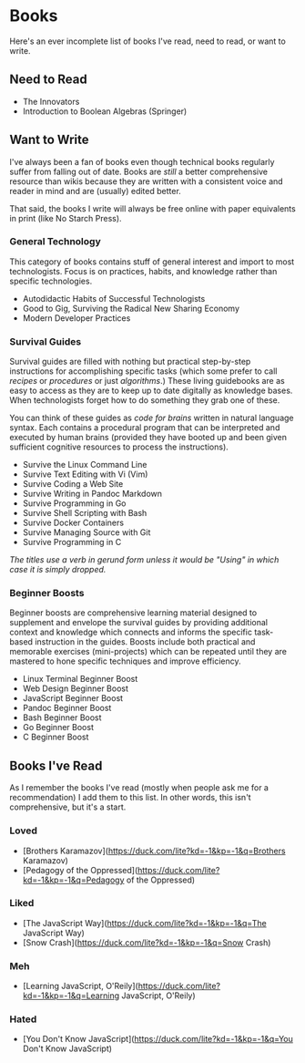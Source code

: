 # Books

Here's an ever incomplete list of books I've read, need to read, or
want to write.

## Need to Read

* The Innovators
* Introduction to Boolean Algebras (Springer)

## Want to Write

I've always been a fan of books even though technical books regularly
suffer from falling out of date. Books are *still*  a better
comprehensive resource than wikis because they are written with a
consistent voice and reader in mind and are (usually) edited better.

That said, the books I write will always be free online with paper
equivalents in print (like No Starch Press).

### General Technology

This category of books contains stuff of general interest and import to
most technologists. Focus is on practices, habits, and knowledge rather
than specific technologies.

* Autodidactic Habits of Successful Technologists
* Good to Gig, Surviving the Radical New Sharing Economy
* Modern Developer Practices

### Survival Guides

Survival guides are filled with nothing but practical step-by-step
instructions for accomplishing specific tasks (which some prefer to call
*recipes* or *procedures* or just *algorithms*.) These living guidebooks
are as easy to access as they are to keep up to date digitally as
knowledge bases. When technologists forget how to do something they grab
one of these. 

You can think of these guides as *code for brains* written in natural
language syntax. Each contains a procedural program that can be
interpreted and executed by human brains (provided they have booted up
and been given sufficient cognitive resources to process the
instructions).

* Survive the Linux Command Line
* Survive Text Editing with Vi (Vim)
* Survive Coding a Web Site
* Survive Writing in Pandoc Markdown
* Survive Programming in Go
* Survive Shell Scripting with Bash
* Survive Docker Containers
* Survive Managing Source with Git
* Survive Programming in C

*The titles use a verb in gerund form unless it would be "Using" in
which case it is simply dropped.*

### Beginner Boosts

Beginner boosts are comprehensive learning material designed to
supplement and envelope the survival guides by providing additional
context and knowledge which connects and informs the specific task-based
instruction in the guides. Boosts include both practical and memorable
exercises (mini-projects) which can be repeated until they are mastered
to hone specific techniques and improve efficiency.

  * Linux Terminal Beginner Boost
  * Web Design Beginner Boost
  * JavaScript Beginner Boost
  * Pandoc Beginner Boost
  * Bash Beginner Boost
  * Go Beginner Boost
  * C Beginner Boost

## Books I've Read

As I remember the books I've read (mostly when people ask me for a
recommendation) I add them to this list. In other words, this isn't
comprehensive, but it's a start.

### Loved

* [Brothers Karamazov](https://duck.com/lite?kd=-1&kp=-1&q=Brothers Karamazov)
* [Pedagogy of the Oppressed](https://duck.com/lite?kd=-1&kp=-1&q=Pedagogy of the Oppressed)

### Liked

* [The JavaScript Way](https://duck.com/lite?kd=-1&kp=-1&q=The JavaScript Way)
* [Snow Crash](https://duck.com/lite?kd=-1&kp=-1&q=Snow Crash)

### Meh

* [Learning JavaScript, O'Reily](https://duck.com/lite?kd=-1&kp=-1&q=Learning JavaScript, O'Reily)

### Hated

* [You Don't Know JavaScript](https://duck.com/lite?kd=-1&kp=-1&q=You Don't Know JavaScript)
